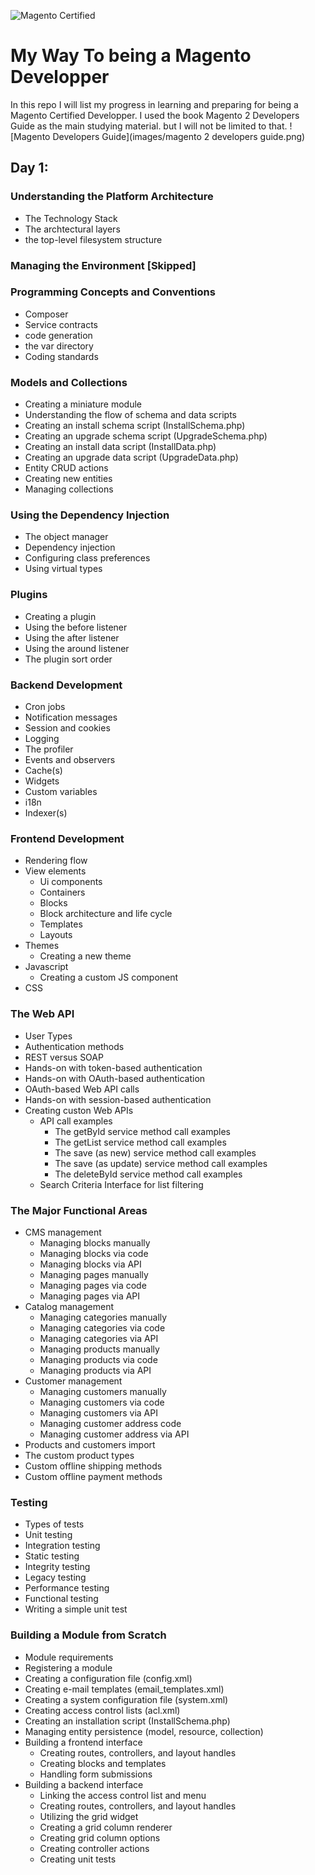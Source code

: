 ![Magento Certified](http://encomage.com/skin/frontend/encomage/default/img/carousel/magento.png)

# My Way To being a Magento Developper 
In this repo I will list my progress in learning and preparing for being a Magento Certified Developper.
I used the book Magento 2 Developers Guide as the main studying material. but I will not be limited to that.
![Magento Developers Guide](images/magento 2 developers guide.png)

## Day 1: 
### Understanding the Platform Architecture
 - The Technology Stack
 - The archtectural layers
 - the top-level filesystem structure
### Managing the Environment [Skipped]
### Programming Concepts and Conventions
 - Composer
 - Service contracts
 - code generation
 - the var directory
 - Coding standards
### Models and Collections
 - Creating a miniature module
 - Understanding the flow of schema and data scripts
 - Creating an install schema script (InstallSchema.php)
 - Creating an upgrade schema script (UpgradeSchema.php)
 - Creating an install data script (InstallData.php)
 - Creating an upgrade data script (UpgradeData.php)
 - Entity CRUD actions
 - Creating new entities
 - Managing collections
### Using the Dependency Injection
 - The object manager
 - Dependency injection
 - Configuring class preferences
 - Using virtual types
### Plugins
 - Creating a plugin
 - Using the before listener
 - Using the after listener
 - Using the around listener
 - The plugin sort order
### Backend Development
 - Cron jobs
 - Notification messages
 - Session and cookies
 - Logging
 - The profiler
 - Events and observers
 - Cache(s)
 - Widgets
 - Custom variables
 - i18n
 - Indexer(s)
### Frontend Development
 - Rendering flow
 - View elements
   -  Ui components
   -  Containers
   -  Blocks
   -  Block architecture and life cycle
   -  Templates
   -  Layouts
 - Themes
   - Creating a new theme
 - Javascript
   - Creating a custom JS component
 - CSS
### The Web API
 - User Types
 - Authentication methods
 - REST versus SOAP
 - Hands-on with token-based authentication
 - Hands-on with OAuth-based authentication
 - OAuth-based Web API calls
 - Hands-on with session-based authentication
 - Creating custon Web APIs
   - API call examples
     - The getById service method call examples
     - The getList service method call examples
     - The save (as new) service method call examples
     - The save (as update) service method call examples
     - The deleteById service method call examples
    - Search Criteria Interface for list filtering
### The Major Functional Areas
 - CMS management
   - Managing blocks manually
   - Managing blocks via code
   - Managing blocks via API
   - Managing pages manually
   - Managing pages via code
   - Managing pages via API
 - Catalog management
   - Managing categories manually
   - Managing categories via code
   - Managing categories via API
   - Managing products manually
   - Managing products via code
   - Managing products via API
 - Customer management
   - Managing customers manually
   - Managing customers via code
   - Managing customers via API
   - Managing customer address code
   - Managing customer address via API
 - Products and customers import
 - The custom product types
 - Custom offline shipping methods
 - Custom offline payment methods
### Testing
 - Types of tests
 - Unit testing
 - Integration testing
 - Static testing
 - Integrity testing
 - Legacy testing
 - Performance testing
 - Functional testing
 - Writing a simple unit test
### Building a Module from Scratch
 - Module requirements
 - Registering a module
 - Creating a configuration file (config.xml)
 - Creating e-mail templates (email_templates.xml)
 - Creating a system configuration file (system.xml)
 - Creating access control lists (acl.xml)
 - Creating an installation script (InstallSchema.php)
 - Managing entity persistence (model, resource, collection)
 - Building a frontend interface
   - Creating routes, controllers, and layout handles
   - Creating blocks and templates
   - Handling form submissions
 - Building a backend interface
   - Linking the access control list and menu
   - Creating routes, controllers, and layout handles
   - Utilizing the grid widget
   - Creating a grid column renderer
   - Creating grid column options
   - Creating controller actions
   - Creating unit tests
   